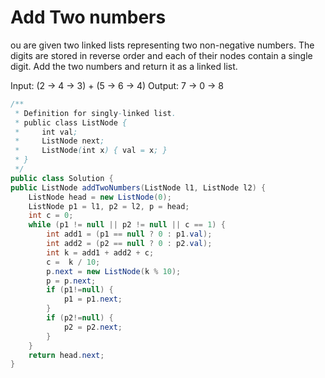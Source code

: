 Add Two numbers
===

ou are given two linked lists representing two non-negative numbers. The digits are stored in reverse order and each of their nodes contain a single digit. Add the two numbers and return it as a linked list.

Input: (2 -> 4 -> 3) + (5 -> 6 -> 4)
Output: 7 -> 0 -> 8


```java
/**
 * Definition for singly-linked list.
 * public class ListNode {
 *     int val;
 *     ListNode next;
 *     ListNode(int x) { val = x; }
 * }
 */
public class Solution {
public ListNode addTwoNumbers(ListNode l1, ListNode l2) {
    ListNode head = new ListNode(0);
    ListNode p1 = l1, p2 = l2, p = head;
    int c = 0;
    while (p1 != null || p2 != null || c == 1) {
        int add1 = (p1 == null ? 0 : p1.val);
        int add2 = (p2 == null ? 0 : p2.val);
        int k = add1 + add2 + c;
        c =  k / 10;
        p.next = new ListNode(k % 10);
        p = p.next;
        if (p1!=null) {
            p1 = p1.next;
        }
        if (p2!=null) {
            p2 = p2.next;
        }
    }
    return head.next;
}
```
